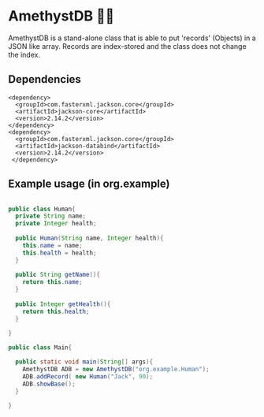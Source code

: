 # AmethystDB 🌌🔮

AmethystDB is a stand-alone class that is able to put 'records' (Objects) in a JSON like array.
Records are index-stored and the class does not change the index.


## Dependencies
```
<dependency>
  <groupId>com.fasterxml.jackson.core</groupId>
  <artifactId>jackson-core</artifactId>
  <version>2.14.2</version>
</dependency>
<dependency>
  <groupId>com.fasterxml.jackson.core</groupId>
  <artifactId>jackson-databind</artifactId>
  <version>2.14.2</version>
 </dependency>
```

## Example usage (in org.example)

```java

public class Human{
  private String name;
  private Integer health;
  
  public Human(String name, Integer health){
    this.name = name;
    this.health = health;
  }
  
  public String getName(){
    return this.name;
  }
  
  public Integer getHealth(){
    return this.health;
  }
  
}

public class Main{

  public static void main(String[] args){
    AmethystDB ADB = new AmethystDB("org.example.Human");
    ADB.addRecord( new Human("Jack", 90);
    ADB.showBase();
  }

}

```
        
